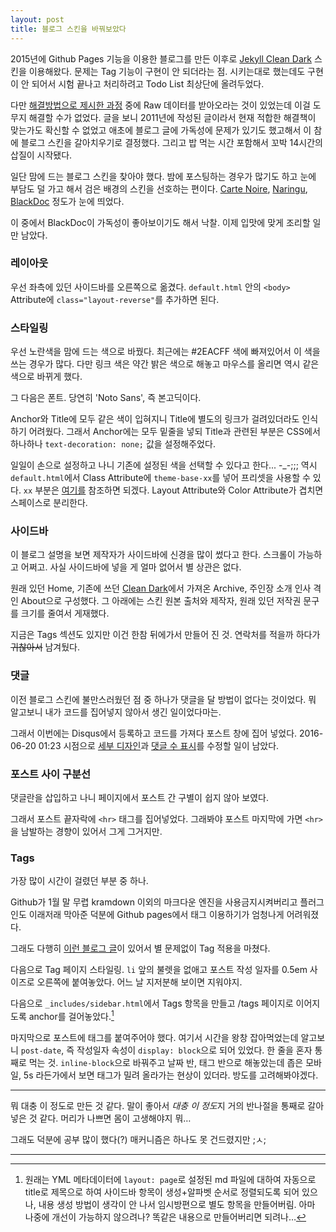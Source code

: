 ```yaml
---
layout: post
title: 블로그 스킨을 바꿔보았다
---
```

2015년에 Github Pages 기능을 이용한 블로그를 만든 이후로 [Jekyll Clean Dark](http://jekyllthemes.org/themes/jekyll-clean-dark/) 스킨을 이용해왔다. 문제는 Tag 기능이 구현이 안 되더라는 점. 시키는대로 했는데도 구현이 안 되어서 시험 끝나고 처리하려고 Todo List 최상단에 올려두었다. 

다만 [해결방법으로 제시한 과정](http://charliepark.org/jekyll-with-plugins/) 중에 Raw 데이터를 받아오라는 것이 있었는데 이걸 도무지 해결할 수가 없었다. 글을 보니 2011년에 작성된 글이라서 현재 적합한 해결책이 맞는가도 확신할 수 없었고 애초에 블로그 글에 가독성에 문제가 있기도 했고해서 이 참에 블로그 스킨을 갈아치우기로 결정했다. 그리고 밥 먹는 시간 포함해서 꼬박 14시간의 삽질이 시작됐다.

일단 맘에 드는 블로그 스킨을 찾아야 했다. 밤에 포스팅하는 경우가 많기도 하고 눈에 부담도 덜 가고 해서 검은 배경의 스킨을 선호하는 편이다. [Carte Noire](http://jekyllthemes.org/themes/carte-noire/), [Naringu](http://themes.jekyllrc.org/naringu/), [BlackDoc](http://karloespiritu.com/blackdoc/) 정도가 눈에 띄었다.

이 중에서 BlackDoc이 가독성이 좋아보이기도 해서 낙찰. 이제 입맛에 맞게 조리할 일만 남았다.

### 레이아웃

우선 좌측에 있던 사이드바를 오른쪽으로 옮겼다. `default.html` 안의 `<body>` Attribute에 `class="layout-reverse"`를 추가하면 된다. 

### 스타일링

우선 노란색을 맘에 드는 색으로 바꿨다. 최근에는 <span style="font-color:#2EACFF">#2EACFF</span> 색에 빠져있어서 이 색을 쓰는 경우가 많다. 다만 링크 색은 약간 밝은 색으로 해놓고 마우스를 올리면 역시 같은 색으로 바뀌게 했다.

그 다음은 폰트. 당연히 'Noto Sans', 즉 본고딕이다.

Anchor와 Title에 모두 같은 색이 입혀지니 Title에 별도의 링크가 걸려있더라도 인식하기 어려웠다. 그래서 Anchor에는 모두 밑줄을 넣되 Title과 관련된 부분은 CSS에서 하나하나 `text-decoration: none;` 값을 설정해주었다.

일일이 손으로 설정하고 나니 기존에 설정된 색을 선택할 수 있다고 한다... -_-;;;  역시 `default.html`에서 Class Attribute에 `theme-base-xx`를 넣어 프리셋을 사용할 수 있다. `xx` 부분은 [여기를](https://github.com/chriskempson/base16) 참조하면 되겠다. Layout Attribute와 Color Attribute가 겹치면 스페이스로 분리한다.

### 사이드바

이 블로그 설명을 보면 제작자가 사이드바에 신경을 많이 썼다고 한다. 스크롤이 가능하고 어쩌고. 사실 사이드바에 넣을 게 얼마 없어서 별 상관은 없다.

원래 있던 Home, 기존에 쓰던 [Clean Dark](http://jekyllthemes.org/themes/jekyll-clean-dark/)에서 가져온 Archive, 주인장 소개 인사 격인 About으로 구성했다. 그 아래에는 스킨 원본 출처와 제작자, 원래 있던 저작권 문구를 크기를 줄여서 게재했다.

지금은 Tags 섹션도 있지만 이건 한참 뒤에가서 만들어 진 것. 연락처를 적을까 하다가 ~~귀찮아서~~ 남겨뒀다.

### 댓글

이전 블로그 스킨에 불만스러웠던 점 중 하나가 댓글을 달 방법이 없다는 것이었다. 뭐 알고보니 내가 코드를 집어넣지 않아서 생긴 일이었다마는.

그래서 이번에는 Disqus에서 등록하고 코드를 가져다 포스트 창에 집어 넣었다. 2016-06-20 01:23 시점으로 <ins>세부 디자인</ins>과 <ins>댓글 수 표시</ins>를 수정할 일이 남았다.

### 포스트 사이 구분선

댓글란을 삽입하고 나니 페이지에서 포스트 간 구별이 쉽지 않아 보였다.

그래서 포스트 끝자락에 `<hr>` 태그를 집어넣었다. 그래봐야 포스트 마지막에 가면 `<hr>`을 남발하는 경향이 있어서 그게 그거지만.

### Tags

가장 많이 시간이 걸렸던 부분 중 하나.

Github가 1월 말 무렵 kramdown 이외의 마크다운 엔진을 사용금지시켜버리고 플러그인도 이래저래 막아준 덕분에 Github pages에서 태그 이용하기가 엄청나게 어려워졌다.

그래도 다행히 [이런 블로그 글](https://djey9538.github.io/2016/04/11/github-jekyll-tags.2.html)이 있어서 별 문제없이 Tag 적용을 마쳤다. 

다음으로 Tag 페이지 스타일링. `li` 앞의 불렛을 없애고 포스트 작성 일자를 0.5em 사이즈로 오른쪽에 붙여놓았다. 어느 날 지저분해 보이면 지워야지.

다음으로 `_includes/sidebar.html`에서 Tags 항목을 만들고 /tags 페이지로 이어지도록 anchor를 걸어놓았다.[^sidebar_tag]

[^sidebar_tag]: 원래는 YML 메타데이터에 `layout: page`로 설정된 md 파일에 대하여 자동으로 title로 제목으로 하여 사이드바 항목이 생성+알파벳 순서로 정렬되도록 되어 있으나, 내용 생성 방법이 생각이 안 나서 임시방편으로 별도 항목을 만들어버림. 아마 나중에 개선이 가능하지 않으려나? 똑같은 내용으로 만들어버리면 되려나… 

마지막으로 포스트에 태그를 붙여주어야 했다. 여기서 시간을 왕창 잡아먹었는데 알고보니 `post-date`, 즉 작성일자 속성이 `display: block`으로 되어 있었다. 한 줄을 혼자 통째로 먹는 것. `inline-block`으로 바꿔주고 날짜 반, 태그 반으로 해놓았는데 좁은 모바일, 5s 라든가에서 보면 태그가 밀려 올라가는 현상이 있더라. 방도를 고려해봐야겠다.

<hr>

뭐 대충 이 정도로 만든 것 같다. 말이 좋아서 *대충 이 정도*지 거의 반나절을 통째로 갈아 넣은 것 같다. 머리가 나쁘면 몸이 고생해야지 뭐… 

그래도 덕분에 공부 많이 했다(?) 매커니즘은 하나도 못 건드렸지만 ;ㅅ;

<hr>